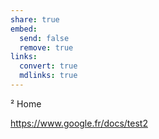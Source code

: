 ```yaml
---
share: true
embed: 
  send: false
  remove: true
links: 
  convert: true
  mdlinks: true
---
```

²
Home

https://www.google.fr/docs/test2